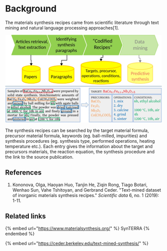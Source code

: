 # Background

The materials synthesis recipes came from scientific literature through text mining and natural language processing approaches\[1].&#x20;

![Schematic representation of synthesis “recipes” extraction pipeline from reference 1](<../../../.gitbook/assets/image (2).png>)

The synthesis recipes can be searched by the target material formula, precursor material  formula, keywords (eg. ball-milled, impurities) and synthesis procedures (eg. synthesis type, performed operations, heating temperature etc.). Each entry gives the information about the target and precursors materials, the reaction equation, the synthesis procedure and the link to the source publication.&#x20;

## References

1. Kononova, Olga, Haoyan Huo, Tanjin He, Ziqin Rong, Tiago Botari, Wenhao Sun, Vahe Tshitoyan, and Gerbrand Ceder. "Text-mined dataset of inorganic materials synthesis recipes." _Scientific data_ 6, no. 1 (2019): 1-11.

## Related links

{% embed url="https://www.materialsynthesis.org/" %}
SynTERRA
{% endembed %}

{% embed url="https://ceder.berkeley.edu/text-mined-synthesis/" %}

